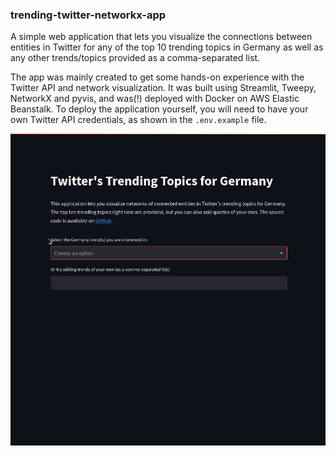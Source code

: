 ### trending-twitter-networkx-app

A simple web application that lets you visualize the connections between
entities in Twitter for any of the top 10 trending topics in Germany as well as
any other trends/topics provided as a comma-separated list.

The app was mainly created to get some hands-on experience with the Twitter API
and network visualization. It was built using Streamlit, Tweepy, NetworkX and
pyvis, and was(!) deployed with Docker on AWS Elastic Beanstalk. To deploy
the application yourself, you will need to have your own Twitter API
credentials, as shown in the `.env.example` file.

![Demo Animation](assets/demo.gif)
